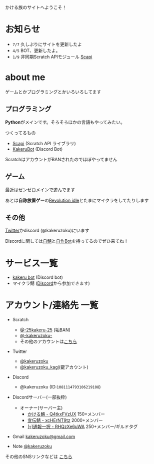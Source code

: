 かける族のサイトへようこそ！

# お知らせ
- `7/7` 久しぶりにサイトを更新したよ
- `4/5` BOT、更新したよ。
- `1/9` 非同期Scratch APIモジュール [Scapi](https://github.com/kakeruzoku/scapi )

# about me
ゲームとかプログラミングとかいろいろしてます

## プログラミング
**Python**がメインです。そろそろほかの言語もやってみたい。

つくってるもの
- [Scapi](https://scapi.kakeru.f5.si ) (Scratch API ライブラリ)
- [KakeruBot](https://kakeru.f5.si/discord/bot/) (Discord Bot)

ScratchはアカウントがBANされたのでほぼやってません

## ゲーム
最近はゼンゼロメインで遊んでます

あとは**自称放置ゲー**の[Revolution idle](https://store.steampowered.com/app/2763740/Revolution_Idle/ )とたまにマイクラをしてたりします

## その他

[Twitter](https://x.com/kakeruzoku )かdiscord (@kakeruzoku)にいます

Discordに関しては[自鯖](https://discord.gg/Q4tkxFVzUX )と[自作Bot](https://kakeru.f5.si/discord/bot/)を持ってるのでぜひ来てね！

# サービス一覧
- [kakeru bot](https://www.kakeru.f5.si/discord/bot ) (Discord bot)
- マイクラ鯖 ([Discord](https://discord.gg/Q4tkxFVzUX)から参加できます)

# アカウント/連絡先 一覧
- Scratch
  - [@-25kakeru-25](https://scratch.mit.edu/users/-25kakeru-25/) (垢BAN)
  - [@-kakeruzoku-](https://scratch.mit.edu/users/-kakeruzoku-/)
  - その他のアカウントは[こちら](https://scratch.mit.edu/studios/35448485/curators)
- Twitter
  - [@kakeruzoku](https://x.com/kakeruzoku)
  - [@kakeruzoku_kagi](https://x.com/kakeruzoku_kagi)(鍵アカウント)
- Discord
  - @kakeruzoku (ID:`1081114793106219108`)
- Discordサーバー(一部抜粋)
  - オーナー(サーバー主)
    - [かける鯖 - Q4tkxFVzUX](https://discord.gg/Q4tkxFVzUX) 150+メンバー
    - [宣伝鯖 - xcHErNT9tz](https://discord.gg/xcHErNT9tz) 2000+メンバー
    - [[💀]通報一択 - RHQzXe6uWA](https://discord.gg/RHQzXe6uWA) 250+メンバー/ギルドタグ

- Gmail [kakeruzoku@gmail.com](mailto:kakeruzoku@gmail.com)
- Note [@kakeruzoku](https://note.com/kakeruzoku/)

その他のSNSリンクなどは [こちら](https://www.kakeru.f5.si/contact)

